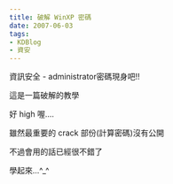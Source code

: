 ```yaml
---
title: 破解 WinXP 密碼
date: 2007-06-03
tags:
- KDBlog
- 資安
---
```

資訊安全 - administrator密碼現身吧!!



這是一篇破解的教學

好 high 喔....

雖然最重要的 crack 部份(計算密碼)沒有公開

不過會用的話已經很不錯了

學起來...^_^

